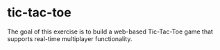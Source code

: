 # tic-tac-toe
The goal of this exercise is to build a web-based Tic-Tac-Toe game that supports real-time multiplayer functionality.
